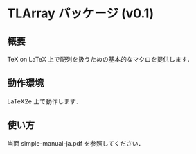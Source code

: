 # TLArray パッケージ (v0.1)

## 概要

TeX on LaTeX 上で配列を扱うための基本的なマクロを提供します．

## 動作環境

LaTeX2e 上で動作します．

## 使い方

当面 simple-manual-ja.pdf を参照してください．